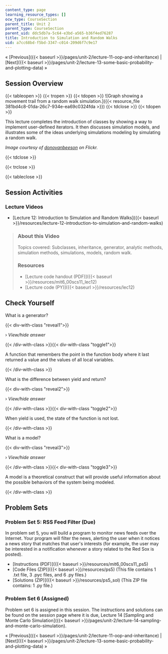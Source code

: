 ```yaml
---
content_type: page
learning_resource_types: []
ocw_type: CourseSection
parent_title: Unit 2
parent_type: CourseSection
parent_uid: ddc5db7a-5c64-e3bd-a565-b36f4ed76287
title: Introduction to Simulation and Random Walks
uid: a7cc68bd-f5bd-3347-c014-209d6f7c9e17
---
```


« [Previous]({{< baseurl >}}/pages/unit-2/lecture-11-oop-and-inheritance) | [Next]({{< baseurl >}}/pages/unit-2/lecture-13-some-basic-probability-and-plotting-data) »

Session Overview
----------------

{{< tableopen >}}
{{< tropen >}}
{{< tdopen >}}
![Graph showing a movement trail from a random walk simulation.]({{< resource_file 381bd4c8-01da-26c7-934e-ea69c0324fda >}})
{{< tdclose >}}
{{< tdopen >}}


This lecture completes the introduction of classes by showing a way to implement user-defined iterators. It then discusses simulation models, and illustrates some of the ideas underlying simulations modeling by simulating a random walk.

_Image courtesy of [donovanbeeson](http://www.flickr.com/photos/donovan_beeson/5792363110/) on Flickr._


{{< tdclose >}}

{{< trclose >}}

{{< tableclose >}}

Session Activities
------------------

### Lecture Videos

*   [Lecture 12: Introduction to Simulation and Random Walks]({{< baseurl >}}/resources/lecture-12-introduction-to-simulation-and-random-walks)

> ### About this Video
> 
> Topics covered: Subclasses, inheritance, generator, analytic methods, simulation methods, simulations, models, random walk.
> 
> ### Resources
> 
> *   [Lecture code handout (PDF)]({{< baseurl >}}/resources/mit6_00scs11_lec12)
> *   [Lecture code (PY)]({{< baseurl >}}/resources/lec12)

Check Yourself
--------------

What is a generator?

{{< div-with-class "reveal1">}}

› _View/hide answer_

{{< /div-with-class >}}{{< div-with-class "toggle1">}}

A function that remembers the point in the function body where it last returned a value and the values of all local variables.

{{< /div-with-class >}}

What is the difference between yield and return?

{{< div-with-class "reveal2">}}

› _View/hide answer_

{{< /div-with-class >}}{{< div-with-class "toggle2">}}

When yield is used, the state of the function is not lost.

{{< /div-with-class >}}

What is a model?

{{< div-with-class "reveal3">}}

› _View/hide answer_

{{< /div-with-class >}}{{< div-with-class "toggle3">}}

A model is a theoretical construct that will provide useful information about the possible behaviors of the system being modeled.

{{< /div-with-class >}}

Problem Sets
------------

### Problem Set 5: RSS Feed Filter (Due)

In problem set 5, you will build a program to monitor news feeds over the Internet. Your program will filter the news, alerting the user when it notices a news story that matches that user's interests (for example, the user may be interested in a notification whenever a story related to the Red Sox is posted).

*   [Instructions (PDF)]({{< baseurl >}}/resources/mit6_00scs11_ps5)
*   [Code Files (ZIP)]({{< baseurl >}}/resources/ps5) (This file contains 1 .txt file, 3 .pyc files, and 6 .py files.)
*   [Solutions (ZIP)]({{< baseurl >}}/resources/ps5_sol) (This ZIP file contains: 1 .py file.)

### Problem Set 6 (Assigned)

Problem set 6 is assigned in this session. The instructions and solutions can be found on the session page where it is due, Lecture 14 [Sampling and Monte Carlo Simulation]({{< baseurl >}}/pages/unit-2/lecture-14-sampling-and-monte-carlo-simulation).

« [Previous]({{< baseurl >}}/pages/unit-2/lecture-11-oop-and-inheritance) | [Next]({{< baseurl >}}/pages/unit-2/lecture-13-some-basic-probability-and-plotting-data) »